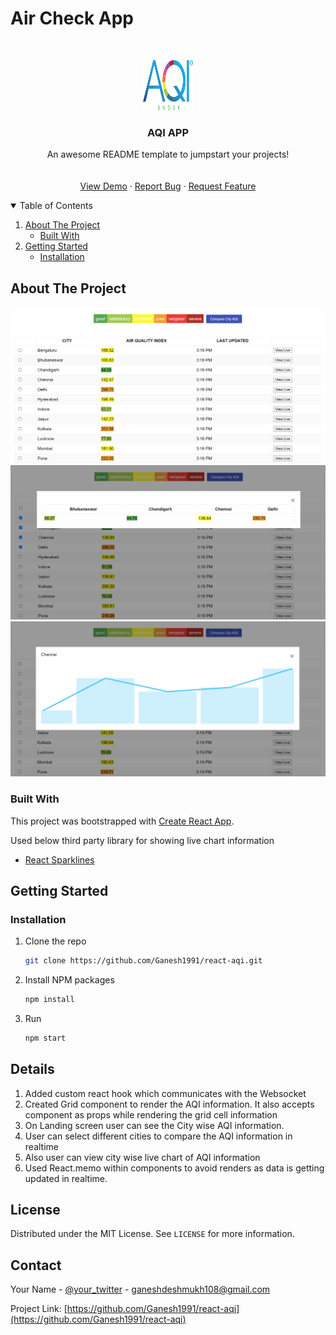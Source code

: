 # Air Check App

<br />
<p align="center">
  <a href="https://github.com/Ganesh1991/react-aqi">
    <img src="images/logo.png" alt="Logo" width="80" height="80">
  </a>

  <h3 align="center">AQI APP</h3>

  <p align="center">
    An awesome README template to jumpstart your projects!
    <br />
    <br />
    <br />
    <a href="https://react-aqi.vercel.app/">View Demo</a>
    ·
    <a href="https://github.com/Ganesh1991/react-aqi/issues">Report Bug</a>
    ·
    <a href="https://github.com/Ganesh1991/react-aqi/issues">Request Feature</a>
  </p>
</p>

<!-- TABLE OF CONTENTS -->
<details open="open">
  <summary>Table of Contents</summary>
  <ol>
    <li>
      <a href="#about-the-project">About The Project</a>
      <ul>
        <li><a href="#built-with">Built With</a></li>
      </ul>
    </li>
    <li>
      <a href="#getting-started">Getting Started</a>
      <ul>
        <li><a href="#installation">Installation</a></li>
      </ul>
    </li>
  </ol>
</details>

<!-- ABOUT THE PROJECT -->

## About The Project

![Landing Page](images/LandingPage.png "App Landing Page")
![Comparison Feature](images/compareFeature.png "City wise AQI Comparison feature Page")
![Live Tracking Feature](images/livetracking.png "Live city AQI tracking")

### Built With

This project was bootstrapped with [Create React App](https://github.com/facebook/create-react-app).

Used below third party library for showing live chart information

- [React Sparklines](https://www.npmjs.com/package/react-sparklines)

<!-- GETTING STARTED -->

## Getting Started

### Installation

1. Clone the repo
   ```sh
   git clone https://github.com/Ganesh1991/react-aqi.git
   ```
2. Install NPM packages
   ```sh
   npm install
   ```
3. Run
   ```sh
   npm start
   ```
   <!-- USAGE EXAMPLES -->

## Details

1. Added custom react hook which communicates with the Websocket
2. Created Grid component to render the AQI information. It also accepts component as props while rendering the grid cell information
3. On Landing screen user can see the City wise AQI information.
4. User can select different cities to compare the AQI information in realtime
5. Also user can view city wise live chart of AQI information
6. Used React.memo within components to avoid renders as data is getting updated in realtime.

<!-- LICENSE -->

## License

Distributed under the MIT License. See `LICENSE` for more information.

<!-- CONTACT -->

## Contact

Your Name - [@your_twitter](https://twitter.com/Ganesh_SD) - ganeshdeshmukh108@gmail.com

Project Link: [https://github.com/Ganesh1991/react-aqi](https://github.com/Ganesh1991/react-aqi)
